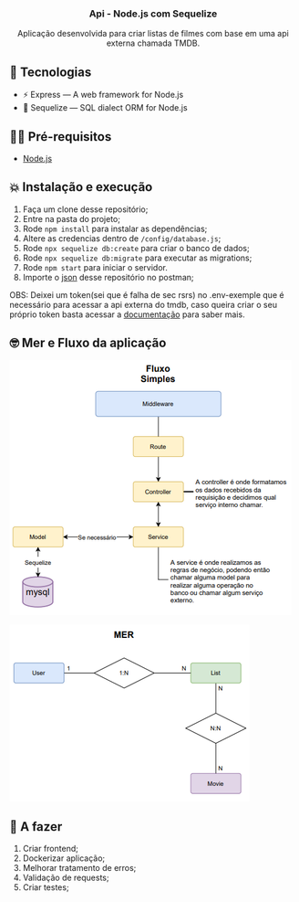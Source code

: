 <h3 align="center">
  Api - Node.js com Sequelize
</h3>

<p align="center">Aplicação desenvolvida para criar listas de filmes com base em uma api externa chamada TMDB.
</p>

## 👾 Tecnologias

- ⚡ Express — A web framework for Node.js
- 💾 Sequelize — SQL dialect ORM for Node.js

## ✋🏻 Pré-requisitos

- [Node.js](https://nodejs.org/en/)

## 💥 Instalação e execução

1. Faça um clone desse repositório;
2. Entre na pasta do projeto;
3. Rode `npm install` para instalar as dependências;
4. Altere as credencias dentro de `/config/database.js`;
5. Rode `npx sequelize db:create` para criar o banco de dados;
6. Rode `npx sequelize db:migrate` para executar as migrations;
7. Rode `npm start` para iniciar o servidor.
8. Importe o [json](https://www.getpostman.com/collections/8642e16e368758d9fcca) desse repositório no postman;

OBS: Deixei um token(sei que é falha de sec rsrs) no .env-exemple que é necessário para acessar a api externa do tmdb, caso queira criar o seu próprio token basta acessar a [documentação](https://developers.themoviedb.org/3/getting-started/authentication) para saber mais.
## 🤓 Mer e Fluxo da aplicação
![Screenshot](/docs/fluxo.PNG)

![Screenshot](/docs/mer.PNG)
## 🧐 A fazer

1. Criar frontend;
2. Dockerizar aplicação;
3. Melhorar tratamento de erros;
4. Validação de requests;
5. Criar testes;

